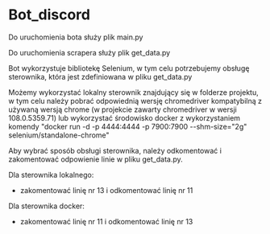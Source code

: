 # Bot_discord

Do uruchomienia bota służy plik main.py

Do uruchomienia scrapera służy plik get_data.py

Bot wykorzystuje bibliotekę Selenium, w tym celu potrzebujemy obsługę sterownika, która jest zdefiniowana w pliku get_data.py

Możemy wykorzystać lokalny sterownik znajdujący się w folderze projektu, w tym celu należy pobrać odpowiednią wersję chromedriver kompatybilną z używaną wersją chrome (w projekcie zawarty chromedriver w wersji 108.0.5359.71) lub wykorzystać środowisko docker z wykorzystaniem komendy "docker run -d -p 4444:4444 -p 7900:7900 --shm-size="2g" selenium/standalone-chrome"

Aby wybrać sposób obsługi sterownika, należy odkomentować i zakomentować odpowienie linie w pliku get_data.py. 

Dla sterownika lokalnego:
- zakomentować linię nr 13 i odkomentować linię nr 11

Dla sterownika docker:
- zakomentować linię nr 11 i odkomentować linię nr 13

